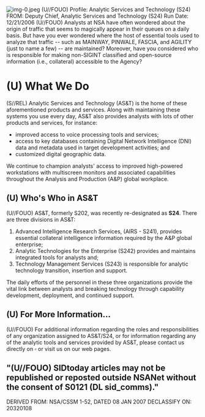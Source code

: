 ![img-0.jpeg](img-0.jpeg)
(U//FOUO) Profile: Analytic Services and Technology (S24)
FROM:
Deputy Chief, Analytic Services and Technology (S24)
Run Date: 12/21/2006
(U//FOUO) Analysts at NSA have often wondered about the origin of traffic that seems to magically appear in their queues on a daily basis. But have you ever wondered where the host of essential tools used to analyze that traffic -- such as MAINWAY, PINWALE, FASCIA, and AGILITY (just to name a few) -- are maintained? Moreover, have you considered who is responsible for making non-SIGINT classified and open-source information (i.e., collateral) accessible to the Agency?

# (U) What We Do 

(S//REL) Analytic Services and Technology (AS\&T) is the home of these aforementioned products and services. Along with maintaining these systems you use every day, AS\&T also provides analysts with lots of other products and services, for instance:

- improved access to voice processing tools and services;
- access to key databases containing Digital Network Intelligence (DNI) data and metadata used in target development activities; and
- customized digital geographic data.

We continue to champion analysts' access to improved high-powered workstations with multiscreen monitors and associated capabilities throughout the Analysis and Production (A\&P) global workplace.

## (U) Who's Who in AS\&T

(U//FOUO) AS\&T, formerly S202, was recently re-designated as $\mathbf{S 2 4}$. There are three divisions in AS\&T:

1. Advanced Intelligence Research Services, (AIRS - S241), provides essential collateral intelligence information required by the A\&P global enterprise;
2. Analytic Technologies for the Enterprise (S242) provides and maintains integrated tools for analysts and;
3. Technology Management Services (S243) is responsible for analytic technology transition, insertion and support.

The daily efforts of the personnel in these three organizations provide the vital link between analysts and breaking technology through capability development, deployment, and continued support.

## (U) For More Information...

(U//FOUO) For additional information regarding the roles and responsibilities of any organization assigned to AS\&T/S24, or for information regarding any of the analytic tools and services provided by AS\&T, please contact us directly on $\square$ or visit us on our web pages.

## "(U//FOUO) SIDtoday articles may not be republished or reposted outside NSANet without the consent of S0121 (DL sid_comms)."
DERIVED FROM: NSA/CSSM 1-52, DATED 08 JAN 2007 DECLASSIFY ON: 20320108
